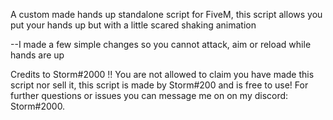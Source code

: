 A custom made hands up standalone script for FiveM, this script allows you put your hands up but with a little scared shaking animation


--I made a few simple changes so you cannot attack, aim or reload while hands are up




Credits to Storm#2000 
!!
You are not allowed to claim you have made this script nor sell it, this script is made by Storm#200 and is free to use! For further questions or issues you can message me on on my discord: Storm#2000.

